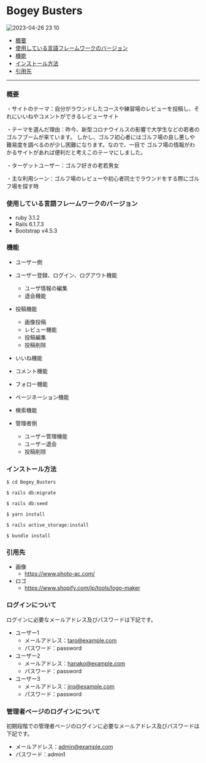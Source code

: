 # Bogey Busters
![2023-04-26 23 10](https://user-images.githubusercontent.com/124126723/234613923-3644160f-dfc8-4b14-aa2a-abc113078bea.jpg)

* [概要](#概要)
* [使用している言語フレームワークのバージョン](＃使用している言語フレームワークのバージョン)
* [機能](#機能)
* [インストール方法](#インストール方法)
* [引用先](#引用先)

---

### 概要
・サイトのテーマ：自分がラウンドしたコースや練習場のレビューを投稿し、それにいいねやコメントができるレビューサイト

・テーマを選んだ理由：昨今、新型コロナウイルスの影響で大学生などの若者のゴルフブームが来ています。
しかし、ゴルフ初心者にはゴルフ場の良し悪しや難易度を調べるのが少し困難になります。なので、一目で
ゴルフ場の情報がわかるサイトがあれば便利だと考えこのテーマにしました。

・ターゲットユーザー：ゴルフ好きの老若男女

・主な利用シーン：ゴルフ場のレビューや初心者同士でラウンドをする際にゴルフ場を探す時


### 使用している言語フレームワークのバージョン
- ruby 3.1.2
- Rails 6.1.7.3
- Bootstrap v4.5.3


### 機能
- ユーザー側
- ユーザー登録、ログイン、ログアウト機能
  - ユーザ情報の編集
  - 退会機能
- 投稿機能
  - 画像投稿
  - レビュー機能
  - 投稿編集
  - 投稿削除
- いいね機能
- コメント機能
- フォロー機能
- ページネーション機能
- 検索機能

- 管理者側
  - ユーザー管理機能
  - ユーザー退会
  - 投稿削除


### インストール方法
~~~
$ cd Bogey_Busters
~~~
~~~
$ rails db:migrate
~~~
~~~
$ rails db:seed
~~~
~~~
$ yarn install
~~~
~~~
$ rails active_storage:install
~~~
~~~
$ bundle install
~~~

### 引用先
- 画像
  - https://www.photo-ac.com/
- ロゴ
  - https://www.shopify.com/jp/tools/logo-maker

### ログインについて
ログインに必要なメールアドレス及びパスワードは下記です。
- ユーザー1
  - メールアドレス：taro@example.com
  - パスワード：password
- ユーザー2
  - メールアドレス：hanako@example.com
  - パスワード：password
- ユーザー3
  - メールアドレス：jiro@example.com
  - パスワード：password



### 管理者ページのログインについて
初期段階での管理者ページのログインに必要なメールアドレス及びパスワードは下記です。
- メールアドレス：admin@example.com
- パスワード：admin1